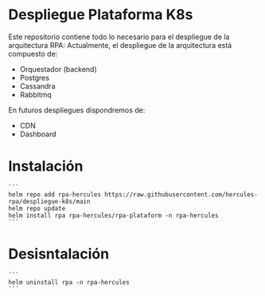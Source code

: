 # Despliegue Plataforma K8s

Este repositorio contiene todo lo necesario para el despliegue de la arquitectura RPA:
Actualmente, el despliegue de la arquitectura está compuesto de:

- Orquestador (backend)
- Postgres
- Cassandra
- Rabbitmq

En futuros despliegues dispondremos de:

- CDN
- Dashboard

# Instalación


````
```
helm repo add rpa-hercules https://raw.githubusercontent.com/hercules-rpa/despliegue-k8s/main
helm repo update
helm install rpa rpa-hercules/rpa-plataform -n rpa-hercules
```
````
# Desisntalación

````
```
helm uninstall rpa -n rpa-hercules
```
````

